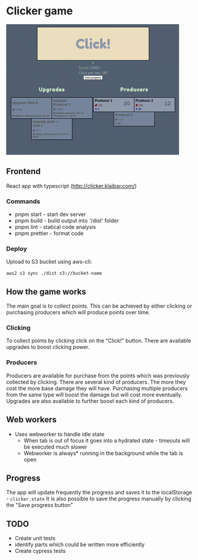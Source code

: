 # Clicker game

![clicker.gif](./.github/clicker.gif)

## Frontend

React app with typescript (http://clicker.klajbar.com/)

### Commands

- pnpm start - start dev server
- pnpm build - build output into '/dist' folder
- pnpm lint - statical code analysis
- pnpm prettier - format code

### Deploy

Upload to S3 bucket using aws-cli:

```
aws2 s3 sync ./dist s3://bucket-name
```

## How the game works

The main goal is to collect points.
This can be achieved by either clicking or purchasing producers which will produce points over time.

### Clicking

To collect points by clicking click on the "Click!" button. There are available upgrades to boost clicking power.

### Producers

Producers are available for purchase from the points which was previously collected by clicking. There are several kind of producers. The more they cost the more base damage they will have. Purchasing multiple producers from the same type will boost the damage but will cost more eventually. Upgrades are also available to further boost each kind of producers.

## Web workers

- Uses webworker to handle idle state
  - When tab is out of focus it goes into a hydrated state - timeouts will be executed much slower
  - Webworker is always\* running in the background while the tab is open

## Progress

The app will update frequently the progress and saves it to the localStorage - `clicker.state`
It is also possible to save the progress manually by clicking the "Save progress button"

## TODO

- Create unit tests
- identify parts which could be written more efficiently
- Create cypress tests

